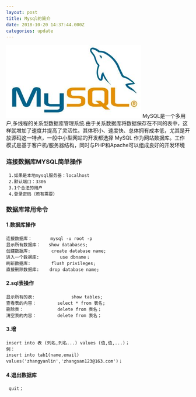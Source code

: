 ```yaml
---
layout: post
title: Mysql的简介
date: 2018-10-20 14:37:44.000Z
categories: update
---
```


<img src="/images/fulls/sqlphoto.jpg" class="fit image"> 
     MySQL是一个多用户,多线程的关系型数据库管理系统.由于关系数据库将数据保存在不同的表中，这样就增加了速度并提高了灵活性。其体积小、速度快、总体拥有成本低，尤其是开放源码这一特点，一般中小型网站的开发都选择 MySQL 作为网站数据库。工作模式是基于客户机/服务器结构，同时与PHP和Apache可以组成良好的开发环境
     
### 连接数据库MYSQL简单操作
     1.如果是本地mysql服务器：localhost
     2.默认端口：3306
     3.1个合法的用户
     4.登录密码（若有需要）
### 数据库常用命令
#### 1.数据库操作                  
    连接数据库：       mysql -u root -p        
    显示所有数据库：   show databases;       
    创建数据库:        create database name;   
    进入一个数据库:        use dbname；             
    刷新数据库:        flush privileges;     
    直接删除数据库:    drop database name;     
 #### 2.sql表操作                  
    显示所有的表:              show tables; 
    查看表的内容：        select * from 表名;
    删除表：             delete from 表名；
    清空表的内容：        delete from 表名；
 #### 3.增
    insert into 表 (列名,列名...) values (值,值,...)；
    例：
    insert into tab1(name,email) values('zhangyanlin','zhangsan123@163.com')；
#### 4.退出数据库
     quit；
    

